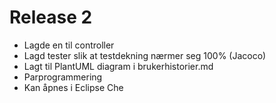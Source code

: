 # Release 2
- Lagde en til controller
- Lagd tester slik at testdekning nærmer seg 100% (Jacoco)
- Lagt til PlantUML diagram i brukerhistorier.md
- Parprogrammering
- Kan åpnes i Eclipse Che
